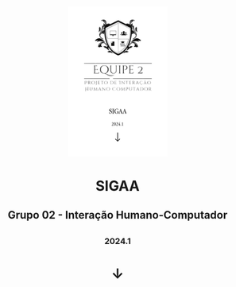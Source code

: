 <center>
  <img alt="Logo da Equipe" src="Midia/logo.png" width="200">
<center>
<h1>SIGAA</h1>

<h2>Grupo 02 - Interação Humano-Computador<h2>
<h3>2024.1<h3>
<h1>↓<h1>
